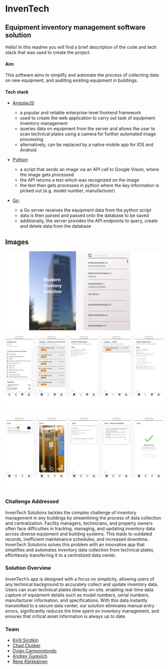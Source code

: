 # InvenTech

## Equipment inventory management software solution

Hello! In this readme you will find a brief description of the code and tech stack that was used to create the project.

#### Aim

This software aims to simplify and automate the process of collecting data on new equipment, and auditing existing equipment in buildings.

#### Tech stack

- <ins>[AngularJS](InventTek/README.md)</ins>:
    - a popular and reliable enterprise-level frontend framework
    - used to create the web application to carry out task of equipment inventory management
    - queries data on equipment from the server and allows the user to scan technical plates using a camera for further automated image processing
    - alternatively, can be replaced by a native mobile app for IOS and Android

- <ins>[Python](image-text-extractor-python/text_extractor_v2.py)</ins>:
    - a script that sends an image via an API call to 
Google Vision, where the image gets processed
    - the API returns a text which was recognized on the image
    - the text then gets processes in python where the key information is picked out (e.g. model number, manufacturer)

- <ins>[Go](junction2024-server-go/main.go)</ins>:
    - a Go server receives the equipment data from the python script
    - data is then parsed and passed onto the database to be saved
    - additionally, the server provides the API endpoints to query, create and delete data from the database

## Images
![App home/overview pages](images/overview.jpg)
![App details pages](images/details.jpg)
![App details pages](images/scanning.jpg)

### Challenge Addressed
InvenTech Solutions tackles the complex challenge of inventory management in any buildings by streamlining the process of data collection and centralization. Facility managers, technicians, and property owners often face difficulties in tracking, managing, and updating inventory data across diverse equipment and building systems. This leads to outdated records, inefficient maintenance schedules, and increased downtime. InvenTech Solutions solves this problem with an innovative app that simplifies and automates inventory data collection from technical plates, effortlessly transferring it to a centralized data center.

### Solution Overview
InvenTech’s app is designed with a focus on simplicity, allowing users of any technical background to accurately collect and update inventory data. Users can scan technical plates directly on-site, enabling real-time data capture of equipment details such as model numbers, serial numbers, manufacturer information, and specifications. With this data instantly transmitted to a secure data center, our solution eliminates manual entry errors, significantly reduces the time spent on inventory management, and ensures that critical asset information is always up to date.

### Team
- [Kirill Sirotkin](https://www.linkedin.com/in/kirill-sirotkin/)
- [Chad Clusker](https://www.linkedin.com/in/chad-clusker/)
- [Dylan Camporotondo](https://www.linkedin.com/in/dylan-camporotondo-b6a199275/)
- [Andrey Gurevich](https://www.linkedin.com/in/andrey-gurevich-888595169/)
- [Rene Kärkkäinen](https://www.linkedin.com/in/renekarkkainen/)